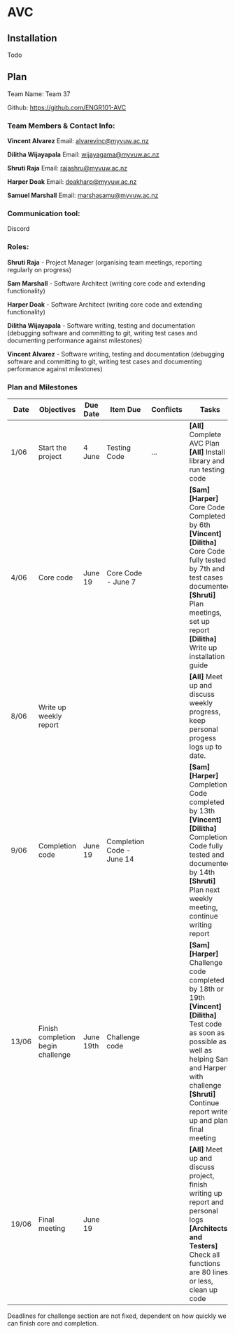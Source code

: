 # AVC
## Installation
Todo

## Plan
Team Name: Team 37

Github: https://github.com/ENGR101-AVC
### Team Members & Contact Info:
**Vincent Alvarez**
Email: alvarevinc@myvuw.ac.nz

**Dilitha Wijayapala**
Email: wijayagama@myvuw.ac.nz

**Shruti Raja**
Email: rajashru@myvuw.ac.nz

**Harper Doak**
Email: doakharp@myvuw.ac.nz

**Samuel Marshall**
Email: marshasamu@myvuw.ac.nz

### Communication tool:
Discord

### Roles:
**Shruti Raja** - Project Manager (organising team meetings, reporting regularly on progress)

**Sam Marshall** - Software Architect (writing core code and extending functionality)

**Harper Doak** - Software Architect (writing core code and extending functionality)

**Dilitha Wijayapala** - Software writing, testing and documentation (debugging software and committing to git, writing test cases and documenting performance against milestones)

**Vincent Alvarez** - Software writing, testing and documentation (debugging software and committing to git, writing test cases and documenting performance against milestones)

### Plan and Milestones
|Date|Objectives|Due Date|Item Due|Conflicts|Tasks|
|----|----|-----|----|---|---|
|1/06|Start the project|4 June|Testing Code|...|**[All]** Complete AVC Plan<br>**[All]** Install library and run testing code|
|4/06|Core code|June 19|Core Code - June 7||**[Sam]** **[Harper]** Core Code Completed by 6th<br>**[Vincent]** **[Dilitha]** Core Code fully tested by 7th and test cases documented<br>**[Shruti]** Plan meetings, set up report<br>**[Dilitha]** Write up installation guide|
|8/06|Write up weekly report||||**[All]** Meet up and discuss weekly progress, keep personal progess logs up to date. |
|9/06|Completion code|June 19|Completion Code - June 14||**[Sam]** **[Harper]** Completion Code completed by 13th<br>**[Vincent]** **[Dilitha]** Completion Code fully tested and documented by 14th<br>**[Shruti]** Plan next weekly meeting, continue writing report|
|13/06|Finish completion begin challenge|June 19th|Challenge code||**[Sam]** **[Harper]** Challenge code completed by 18th or 19th<br>**[Vincent]** **[Dilitha]** Test code as soon as possible as well as helping Sam and Harper with challenge<br> **[Shruti]** Continue report write up and plan final meeting|
|19/06|Final meeting|June 19|||**[All]** Meet up and discuss project, finish writing up report and personal logs <br> **[Architects and Testers]** Check all functions are 80 lines or less, clean up code|

Deadlines for challenge section are not fixed, dependent on how quickly we can finish core and completion. 
